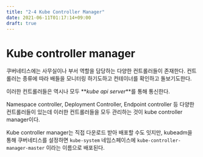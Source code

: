 ```yaml
---
title: "2-4 Kube Controller Manager"
date: 2021-06-11T01:17:14+09:00
draft: true
---
```


# Kube controller manager

쿠버네티스에는 사무실이나 부서 역할을 담당하는 다양한 컨트롤러들이 존재한다. 컨트롤러는 종류에 따라 배들을 모니터링 하기도하고 컨테이너를 확인하고 돌보기도한다.

이러한 컨트롤러들은 역시나 모두 **_kube api server_**를 통해 통신한다.

Namespace controller, Deployment Controller, Endpoint controller 등 다양한 컨트롤러들이 있는데 이러한 컨트롤러들을 모두 관리하는 것이 kube controller manager이다.

Kube controller manager는 직접 다운로드 받아 배포할 수도 잇지만, kubeadm을 통해 쿠버네티스를 설정하면 `kube-system` 네임스페이스에 `kube-controller-manager-master` 이라는 이름으로 배포된다.
